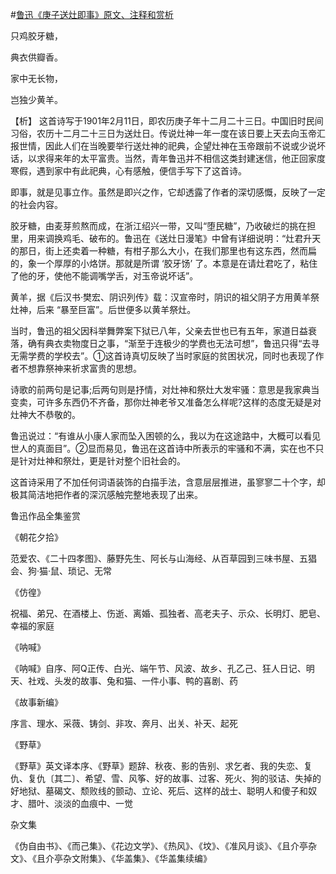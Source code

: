 #[鲁迅《庚子送灶即事》原文、注释和赏析](https://www.vrrw.net/wx/9289.html)

只鸡胶牙糖，

典衣供瓣香。

家中无长物，

岂独少黄羊。



【析】 这首诗写于1901年2月11日，即农历庚子年十二月二十三日。中国旧时民间习俗，农历十二月二十三日为送灶日。传说灶神一年一度在该日要上天去向玉帝汇报世情，因此人们在当晚要举行送灶神的祀典，企望灶神在玉帝跟前不说或少说坏话，以求得来年的太平富贵。当然，青年鲁迅并不相信这类封建迷信，他正回家度寒假，遇到家中有此祀典，心有感触，便信手写下了这首诗。

即事，就是见事立作。虽然是即兴之作，它却透露了作者的深切感慨，反映了一定的社会内容。

胶牙糖，由麦芽煎熬而成，在浙江绍兴一带，又叫“堕民糖”，乃收破烂的挑在担里，用来调换鸡毛、破布的。鲁迅在《送灶日漫笔》中曾有详细说明：“灶君升天的那日，街上还卖着一种糖，有柑子那么大小，在我们那里也有这东西，然而扁的，象一个厚厚的小烙饼。那就是所谓 ‘胶牙饧’ 了。本意是在请灶君吃了，粘住了他的牙，使他不能调嘴学舌，对玉帝说坏话”。

黄羊，据《后汉书·樊宏、阴识列传》载：汉宣帝时，阴识的祖父阴子方用黄羊祭灶神，后来 “暴至巨富”。后世便多以黄羊祭灶。

当时，鲁迅的祖父因科举舞弊案下狱已八年，父亲去世也已有五年，家道日益衰落，确有典衣卖物度日之事，“渐至于连极少的学费也无法可想”，鲁迅只得“去寻无需学费的学校去”。①这首诗真切反映了当时家庭的贫困状况，同时也表现了作者不想靠祭神来祈求富贵的思想。

诗歌的前两句是记事;后两句则是抒情，对灶神和祭灶大发牢骚：意思是我家典当变卖，可许多东西仍不齐备，那你灶神老爷又准备怎么样呢?这样的态度无疑是对灶神大不恭敬的。

鲁迅说过：“有谁从小康人家而坠入困顿的么，我以为在这途路中，大概可以看见世人的真面目”。②显而易见，鲁迅在这首诗中所表示的牢骚和不满，实在也不只是针对灶神和祭灶，更是针对整个旧社会的。

这首诗采用了不加任何词语装饰的白描手法，含意层层推进，虽寥寥二十个字，却极其简洁地把作者的深沉感触完整地表现了出来。

鲁迅作品全集鉴赏

《朝花夕拾》

范爱农、《二十四孝图》、藤野先生、阿长与山海经、从百草园到三味书屋、五猖会、狗·猫·鼠、琐记、无常

《仿徨》

祝福、弟兄、在酒楼上、伤逝、离婚、孤独者、高老夫子、示众、长明灯、肥皂、幸福的家庭

《呐喊》

《呐喊》自序、阿Q正传、白光、端午节、风波、故乡、孔乙己、狂人日记、明天、社戏、头发的故事、兔和猫、一件小事、鸭的喜剧、药

《故事新编》

序言、理水、采薇、铸剑、非攻、奔月、出关、补天、起死

《野草》

《野草》英文译本序、《野草》题辞、秋夜、影的告别、求乞者、我的失恋、复仇、复仇〔其二〕、希望、雪、风筝、好的故事、过客、死火、狗的驳诘、失掉的好地狱、墓碣文、颓败线的颤动、立论、死后、这样的战士、聪明人和傻子和奴才、腊叶、淡淡的血痕中、一觉

杂文集

《伪自由书》、《而己集》、《花边文学》、《热风》、《坟》、《准风月谈》、《且介亭杂文》、《且介亭杂文附集》、《华盖集》、《华盖集续编》


